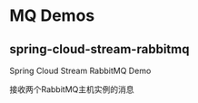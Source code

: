 # MQ Demos

## spring-cloud-stream-rabbitmq

Spring Cloud Stream RabbitMQ Demo

接收两个RabbitMQ主机实例的消息

